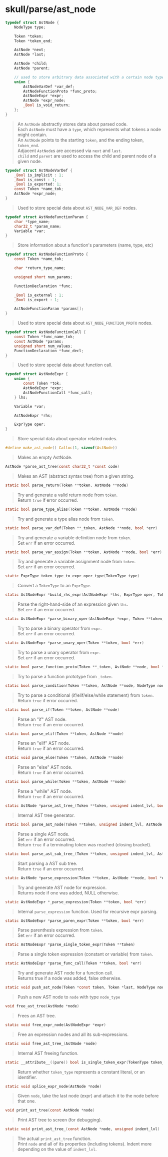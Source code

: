 # skull/parse/ast_node

```c
typedef struct AstNode {
	NodeType type;

	Token *token;
	Token *token_end;

	AstNode *next;
	AstNode *last;

	AstNode *child;
	AstNode *parent;

	// used to store arbitrary data associated with a certain node type
	union {
		AstNodeVarDef *var_def;
		AstNodeFunctionProto *func_proto;
		AstNodeExpr *expr;
		AstNode *expr_node;
		_Bool is_void_return;
	};
}
```

> An `AstNode` abstractly stores data about parsed code.
> \
> Each `AstNode` must have a `type`, which represents what tokens a node might
> contain.
> \
> An `AstNode` points to the starting `token`, and the ending token, `token_end`.
> \
> Adjacent `AstNode`s are accessed via `next` and `last`.
> \
> `child` and `parent` are used to access the child and parent node of a given
> node.

```c
typedef struct AstNodeVarDef {
	_Bool is_implicit : 1;
	_Bool is_const : 1;
	_Bool is_exported: 1;
	const Token *name_tok;
	AstNode *expr_node;
}
```

> Used to store special data about `AST_NODE_VAR_DEF` nodes.

```c
typedef struct AstNodeFunctionParam {
	char *type_name;
	char32_t *param_name;
	Variable *var;
}
```

> Store information about a function's parameters (name, type, etc)

```c
typedef struct AstNodeFunctionProto {
	const Token *name_tok;

	char *return_type_name;

	unsigned short num_params;

	FunctionDeclaration *func;

	_Bool is_external : 1;
	_Bool is_export : 1;

	AstNodeFunctionParam *params[];
}
```

> Used to store special data about `AST_NODE_FUNCTION_PROTO` nodes.

```c
typedef struct AstNodeFunctionCall {
	const Token *func_name_tok;
	const AstNode *params;
	unsigned short num_values;
	FunctionDeclaration *func_decl;
}
```

> Used to store special data about function call.

```c
typedef struct AstNodeExpr {
	union {
		const Token *tok;
		AstNodeExpr *expr;
		AstNodeFunctionCall *func_call;
	} lhs;

	Variable *var;

	AstNodeExpr *rhs;

	ExprType oper;
}
```

> Store special data about operator related nodes.

```c
#define make_ast_node() Calloc(1, sizeof(AstNode))
```

> Makes an empty AstNode.

```c
AstNode *parse_ast_tree(const char32_t *const code)
```

> Makes an AST (abstract syntax tree) from a given string.

```c
static bool parse_return(Token **token, AstNode **node)
```

> Try and generate a valid return node from `token`.
> \
> Return `true` if error occurred.

```c
static bool parse_type_alias(Token **token, AstNode **node)
```

> Try and generate a type alias node from `token`.

```c
static bool parse_var_def(Token **_token, AstNode **node, bool *err)
```

> Try and generate a variable definition node from `token`.
> \
> Set `err` if an error occurred.

```c
static bool parse_var_assign(Token **token, AstNode **node, bool *err)
```

> Try and generate a variable assignment node from `token`.
> \
> Set `err` if an error occurred.

```c
static ExprType token_type_to_expr_oper_type(TokenType type)
```

> Convert a `TokenType` to an `ExprType`.

```c
static AstNodeExpr *build_rhs_expr(AstNodeExpr *lhs, ExprType oper, Token **token, bool *err)
```

> Parse the right-hand-side of an expression given `lhs`.
> \
> Set `err` if an error occurred.

```c
static AstNodeExpr *parse_binary_oper(AstNodeExpr *expr, Token **token, bool *err)
```

> Try to parse a binary operator from `expr`.
> \
> Set `err` if an error occurred.

```c
static AstNodeExpr *parse_unary_oper(Token **token, bool *err)
```

> Try to parse a unary operator from `expr`.
> \
> Set `err` if an error occurred.

```c
static bool parse_function_proto(Token **_token, AstNode **node, bool *err)
```

> Try to parse a function prototype from `_token`.

```c
static bool parse_condition(Token **token, AstNode **node, NodeType node_type)
```

> Try to parse a conditional (if/elif/else/while statement) from `token`.
> \
> Return `true` if error occurred.

```c
static bool parse_if(Token **token, AstNode **node)
```

> Parse an "if" AST node.
> \
> Return `true` if an error occurred.

```c
static bool parse_elif(Token **token, AstNode **node)
```

> Parse an "elif" AST node.
> \
> Return `true` if an error occurred.

```c
static void parse_else(Token **token, AstNode **node)
```

> Parse an "else" AST node.
> \
> Return `true` if an error occurred.

```c
static bool parse_while(Token **token, AstNode **node)
```

> Parse a "while" AST node.
> \
> Return `true` if an error occurred.

```c
static AstNode *parse_ast_tree_(Token **token, unsigned indent_lvl, bool *err)
```

> Internal AST tree generator.

```c
static bool parse_ast_node(Token **token, unsigned indent_lvl, AstNode **node, AstNode *head, bool *err)
```

> Parse a single AST node.
> \
> Set `err` if an error occurred.
> \
> Return `true` if a terminating token was reached (closing bracket).

```c
static bool parse_ast_sub_tree_(Token **token, unsigned indent_lvl, AstNode *node, AstNode *head)
```

> Start parsing a AST sub tree.
> \
> Return `true` if an error occurred.

```c
static AstNode *parse_expression(Token **token, AstNode **node, bool *err)
```

> Try and generate AST node for expression.
> \
> Returns node if one was added, NULL otherwise.

```c
static AstNodeExpr *_parse_expression(Token **token, bool *err)
```

> Internal `parse_expression` function. Used for recursive expr parsing.

```c
static AstNodeExpr *parse_paren_expr(Token **token, bool *err)
```

> Parse parenthesis expression from `token`.
> \
> Set `err` if an error occurred.

```c
static AstNodeExpr *parse_single_token_expr(Token **token)
```

> Parse a single token expression (constant or variable) from `token`.

```c
static AstNodeExpr *parse_func_call(Token **token, bool *err)
```

> Try and generate AST node for a function call.
> \
> Returns true if a node was added, false otherwise.

```c
static void push_ast_node(Token *const token, Token *last, NodeType node_type, AstNode **node)
```

> Push a new AST node to `node` with type `node_type`

```c
void free_ast_tree(AstNode *node)
```

> Frees an AST tree.

```c
static void free_expr_node(AstNodeExpr *expr)
```

> Free an expression nodes and all its sub-expressions.

```c
static void free_ast_tree_(AstNode *node)
```

> Internal AST freeing function.

```c
static __attribute__((pure)) bool is_single_token_expr(TokenType token_type)
```

> Return whether `token_type` represents a constant literal, or an identifier.

```c
static void splice_expr_node(AstNode *node)
```

> Given `node`, take the last node (expr) and attach it to the node before
> that one.

```c
void print_ast_tree(const AstNode *node)
```

> Print AST tree to screen (for debugging).

```c
static void print_ast_tree_(const AstNode *node, unsigned indent_lvl)
```

> The actual `print_ast_tree` function.
> \
> Print `node` and all of its properties (including tokens).
> Indent more depending on the value of `indent_lvl`.


